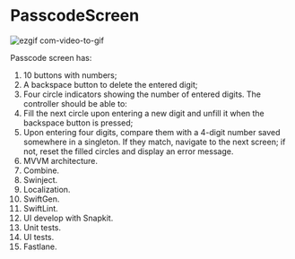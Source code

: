 # PasscodeScreen

![ezgif com-video-to-gif](https://github.com/Elena-Ru/PasscodeScreen/assets/10026372/ed2c03aa-4812-4633-9d2f-3a299bd69820)

Passcode screen has:

1. 10 buttons with numbers;
2. A backspace button to delete the entered digit;
3. Four circle indicators showing the number of entered digits. The controller should be able to:
4. Fill the next circle upon entering a new digit and unfill it when the backspace button is pressed;
5. Upon entering four digits, compare them with a 4-digit number saved somewhere in a singleton. If they match, navigate to the next screen; if not, reset the filled circles and display an error message.
6.  MVVM architecture.
7.  Combine.
8.  Swinject.
9.  Localization.
10. SwiftGen.
11. SwiftLint.
12. UI develop with Snapkit.
13. Unit tests.
14. UI tests.
15. Fastlane.  
